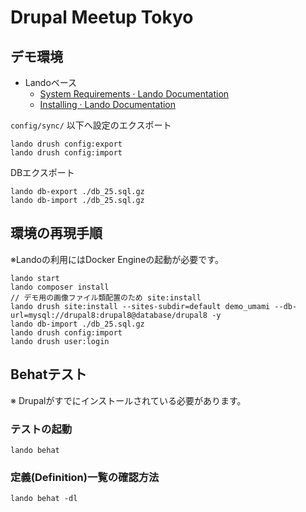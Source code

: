 # Drupal Meetup Tokyo

## デモ環境

* Landoベース
	* [System Requirements · Lando Documentation](https://docs.devwithlando.io/installation/system-requirements.html)
	* [Installing · Lando Documentation](https://docs.devwithlando.io/installation/installing.html)

`config/sync/` 以下へ設定のエクスポート

```
lando drush config:export
lando drush config:import
```

DBエクスポート

```
lando db-export ./db_25.sql.gz
lando db-import ./db_25.sql.gz
```

## 環境の再現手順

※Landoの利用にはDocker Engineの起動が必要です。

```
lando start
lando composer install
// デモ用の画像ファイル類配置のため site:install
lando drush site:install --sites-subdir=default demo_umami --db-url=mysql://drupal8:drupal8@database/drupal8 -y
lando db-import ./db_25.sql.gz
lando drush config:import
lando drush user:login
```

## Behatテスト
※ Drupalがすでにインストールされている必要があります。
### テストの起動
```
lando behat
```
### 定義(Definition)一覧の確認方法
```
lando behat -dl
```
